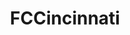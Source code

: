 ---
title: FCCincinnati
crosslinks:
- MLS
- USLPRO
- cincinnati
- livven
- LouisvilleCityFC
- USOC_PickEm
- TheMassive
- SJEarthquakes
- ValenciaCF
- videos
- sports
- rickandmorty
- AskReddit
- autotldr
- soccer
---
